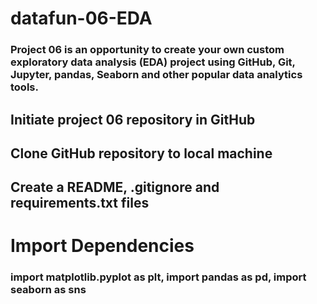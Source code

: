 # datafun-06-EDA

### Project 06 is an opportunity to create your own custom exploratory data analysis (EDA) project using GitHub, Git, Jupyter, pandas, Seaborn and other popular data analytics tools.

## Initiate project 06 repository in GitHub
## Clone GitHub repository to local machine
## Create a README, .gitignore and requirements.txt files

# Import Dependencies
### import matplotlib.pyplot as plt, import pandas as pd, import seaborn as sns

